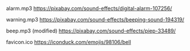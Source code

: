 alarm.mp3
https://pixabay.com/sound-effects/digital-alarm-107256/

warning.mp3
https://pixabay.com/sound-effects/beeping-sound-194319/

beep.mp3 (modified)
https://pixabay.com/sound-effects/piep-33489/

favicon.ico
https://iconduck.com/emojis/98106/bell
